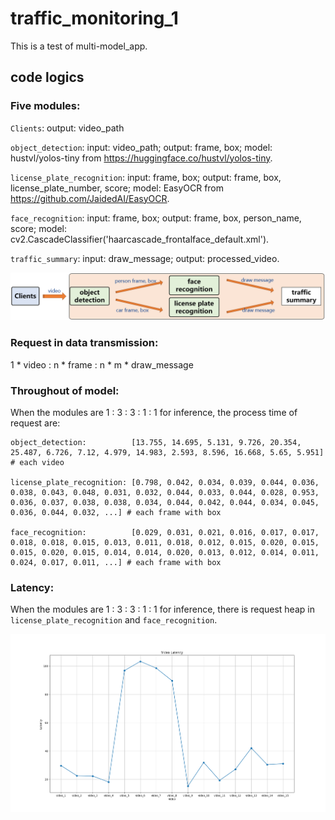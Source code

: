 # traffic_monitoring_1
This is a test of multi-model_app.

## code logics

### Five modules: 

`Clients`: output: video_path

`object_detection`: input: video_path; output: frame, box;
model: hustvl/yolos-tiny from https://huggingface.co/hustvl/yolos-tiny.

`license_plate_recognition`: input: frame, box; output: frame, box, license_plate_number, score;
model: EasyOCR from https://github.com/JaidedAI/EasyOCR.

`face_recognition`: input: frame, box; output: frame, box, person_name, score;
model: cv2.CascadeClassifier('haarcascade_frontalface_default.xml').

`traffic_summary`: input: draw_message; output: processed_video.

![Image](https://github.com/lifang535/traffic_monitoring_1/blob/main/app.png)

### Request in data transmission:

1 * video : n * frame : n * m * draw_message

### Throughout of model:

When the modules are 1 : 3 : 3 : 1 : 1 for inference, the process time of request are:
```
object_detection:          [13.755, 14.695, 5.131, 9.726, 20.354, 25.487, 6.726, 7.12, 4.979, 14.983, 2.593, 8.596, 16.668, 5.65, 5.951] # each video

license_plate_recognition: [0.798, 0.042, 0.034, 0.039, 0.044, 0.036, 0.038, 0.043, 0.048, 0.031, 0.032, 0.044, 0.033, 0.044, 0.028, 0.953, 0.036, 0.037, 0.038, 0.038, 0.034, 0.044, 0.042, 0.044, 0.034, 0.045, 0.036, 0.044, 0.032, ...] # each frame with box

face_recognition:          [0.029, 0.031, 0.021, 0.016, 0.017, 0.017, 0.018, 0.018, 0.015, 0.013, 0.011, 0.018, 0.012, 0.015, 0.020, 0.015, 0.015, 0.020, 0.015, 0.014, 0.014, 0.020, 0.013, 0.012, 0.014, 0.011, 0.024, 0.017, 0.011, ...] # each frame with box
```

### Latency:

When the modules are 1 : 3 : 3 : 1 : 1 for inference, there is request heap in `license_plate_recognition` and `face_recognition`.

![Image](https://github.com/lifang535/traffic_monitoring_1/blob/main/latency.png)
